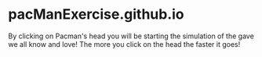 # pacManExercise.github.io
By clicking on Pacman's head you will be starting the simulation of the gave we all know and love! The more you click on the head the faster it goes!
